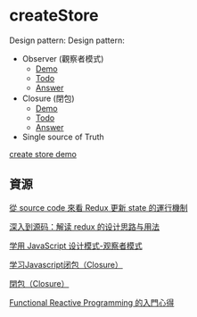# createStore

Design pattern:
Design pattern:
 - Observer (觀察者模式)
   * [Demo](https://jsbin.com/tugulo/edit?js,console)
   * [Todo](https://jsbin.com/qucalu/edit?js,console)
   * [Answer](https://jsbin.com/dasuhe/edit?js,console)
 - Closure (閉包)
   * [Demo](https://jsbin.com/qagima/edit?js,console)
   * [Todo](https://jsbin.com/suwete/edit?js,console)
   * [Answer](https://jsbin.com/nucapu/edit?js,console)
 - Single source of Truth

[create store demo](https://jsbin.com/zuwovo/edit?js,output)

## 資源

[從 source code 來看 Redux 更新 state 的運行機制](https://medium.com/@as790726/%E5%BE%9E-source-code-%E4%BE%86%E7%9C%8B-redux-%E7%9A%84%E9%81%8B%E8%A1%8C%E6%A9%9F%E5%88%B6-f5e0adc1b9f6#.cptq1ts1j)

[深入到源码：解读 redux 的设计思路与用法](http://div.io/topic/1309)

[学用 JavaScript 设计模式-观察者模式](http://wiki.jikexueyuan.com/project/javascript-design-patterns/observer-pattern.html)

[学习Javascript闭包（Closure）](http://www.ruanyifeng.com/blog/2009/08/learning_javascript_closures.html)

[閉包（Closure）](http://openhome.cc/Gossip/JavaScript/Closure.html)

[Functional Reactive Programming 的入門心得](https://medium.com/@rayshih771012/functional-reactive-programming-70be6bd8726b#.4p0lzpbap)
